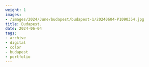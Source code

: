 ```yaml
---
weight: 1
images:
- /images/2024/June/budapest/budapest-1/20240604-P1090354.jpg
title: Budapest.
date: 2024-06-04
tags:
- archive
- digital
- color
- budapest
- portfolio
---
```



